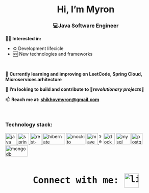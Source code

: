 <h1 align="center"> Hi, I’m Myron</h1>
<h3 align="center">💻Java Software Engineer</h3>
<p align="center"> 

  
👨‍💻 **Interested in:**
  
- ⚙️  Development lifecicle
- 🆕  New technologies and frameworks
</br>

📖 <b>Currently learning and improving on LeetCode, Spring Cloud, Microservices arhitecture</b>

🤝 <b>I’m looking to build and contribute to 🚀*revolutionary projects*🚀</b>

📫 <b>Reach me at: shikhovmyron@gmail.com</b>

</br>

</p>
<h3 align="left">Technology stack:</h3>
<p align="left"> 
<a href="https://www.java.com/" target="_blank"> <img src="https://upload.wikimedia.org/wikipedia/de/thumb/e/e1/Java-Logo.svg/1200px-Java-Logo.svg.png" alt="java" height="35"/> </a>
<a href="https://spring.io" target="_blank"> <img src="https://avatars.githubusercontent.com/u/4758888?v=4" alt="spring" width="35" height="35"/> </a>
<a href="https://spring.io/guides/tutorials/rest/" target="_blank"> <img src="https://everything1know.files.wordpress.com/2019/09/rest-icon-200x196-1.png" alt="rest-apis" width="35" height="35"/> </a>
<a href="https://hibernate.org" target="_blank"> <img src="https://upload.wikimedia.org/wikipedia/commons/thumb/2/22/Hibernate_logo_a.png/375px-Hibernate_logo_a.png" alt="hibernate" width="70" height="35"/></a>
<a href="https://site.mockito.org" target="_blank"> <img src="https://github.com/mockito/mockito.github.io/raw/master/img/logo%402x.png" alt="mockito" width="60" height="35"/></a>
<a href="https://maven.apache.org" target="_blank"> <img src="https://upload.wikimedia.org/wikipedia/commons/thumb/7/7e/Apache_Feather_Logo.svg/579px-Apache_Feather_Logo.svg.png" alt="maven" width="35" height="35"/> </a>
<img src="https://cdn-icons-png.flaticon.com/512/1/1625.png" alt="separator" width="10" height="35">
<a href="https://www.docker.com" target="_blank"> <img src="https://www.docker.com/wp-content/uploads/2022/05/Docker_Temporary_Image_Google_Blue_1080x1080_v1.png" alt="docker" width="35" height="35"/></a>
<a href="https://www.mysql.com" target="_blank"> <img src="https://upload.wikimedia.org/wikipedia/en/thumb/d/dd/MySQL_logo.svg/150px-MySQL_logo.svg.png" alt="mysql" width="45" height="35"/></a>
<a href="https://www.postgresql.org" target="_blank"> <img src="https://upload.wikimedia.org/wikipedia/commons/thumb/2/29/Postgresql_elephant.svg/330px-Postgresql_elephant.svg.png" alt="postgresql" width="35" height="35"/></a>
<a href="https://www.mongodb.com/" target="_blank"> <img src="https://upload.wikimedia.org/wikipedia/commons/thumb/9/93/MongoDB_Logo.svg/375px-MongoDB_Logo.svg.png" alt="mongodb" width="70" height="35"/></a>

</p>
<pre><h1 align="center">Connect with me: <a href="https://www.linkedin.com/in/myronshykhov/" target="blank"><img align="center" src="https://upload.wikimedia.org/wikipedia/commons/thumb/c/ca/LinkedIn_logo_initials.png/800px-LinkedIn_logo_initials.png" alt="linkedin-robert-ciotoiu" height="45" width="45" /></a></h1></pre>
